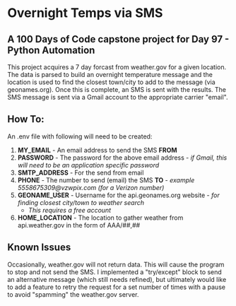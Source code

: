 # Overnight Temps via SMS

## A 100 Days of Code capstone project for Day 97 - Python Automation

This project acquires a 7 day forcast from weather.gov for a given location. The data is parsed to build an overnight temperature message and the location is used to find the closest town/city to add to the message (via geonames.org).  Once this is complete, an SMS is sent with the results. The SMS message is sent via a Gmail account to the appropriate carrier "email".

## How To:

An .env file with following will need to be created:
1. **MY_EMAIL** - An email address to send the SMS **FROM**
2. **PASSWORD** - The password for the above email address - *if Gmail, this will need to be an application specific password*
3. **SMTP_ADDRESS** - For the send from email
4. **PHONE** - The number to send (email) the SMS **TO** - *example 5558675309<span>@</span>vzwpix.com (for a Verizon number)*
5. **GEONAME_USER** - Username for the api.geonames.org website - *for finding closest city/town to weather search*
    * *This requires a free account*
6. **HOME_LOCATION** - The location to gather weather from api.weather.gov in the form of AAA/##,##

## Known Issues
Occasionally, weather.gov will not return data.  This will cause the program to stop and not send the SMS.  I implemented a "try/except" block to send an alternative message (which still needs refined), but ultimately would like to add a feature to retry the request for a set number of times with a pause to avoid "spamming" the weather.gov server.
